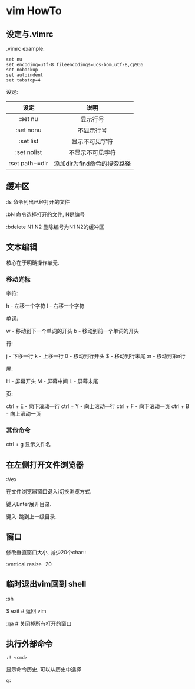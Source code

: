 # vim HowTo

## 设定与.vimrc

.vimrc example:

```
set nu
set encoding=utf-8 fileencodings=ucs-bom,utf-8,cp936
set nobackup
set autoindent
set tabstop=4
```

设定:

|设定|说明|
|:-:|:-:|
|:set nu|显示行号|
|:set nonu|不显示行号|
|:set list|显示不可见字符|
|:set nolist|不显示不可见字符|
|:set path+=dir|添加dir为find命令的搜索路径|

## 缓冲区

:ls 命令列出已经打开的文件

:bN 命令选择打开的文件, N是编号

:bdelete N1 N2 删除编号为N1 N2的缓冲区

## 文本编辑

核心在于明确操作单元.

### 移动光标

字符:

h - 左移一个字符
l - 右移一个字符

单词:

w - 移动到下一个单词的开头
b - 移动到前一个单词的开头

行:

j - 下移一行
k - 上移一行
0 - 移动到行开头
$ - 移动到行末尾
:n - 移动到第n行

屏:

H - 屏幕开头
M - 屏幕中间
L - 屏幕末尾

页:

ctrl + E - 向下滚动一行
ctrl + Y - 向上滚动一行
ctrl + F - 向下滚动一页
ctrl + B - 向上滚动一页

### 其他命令

ctrl + g 显示文件名

## 在左侧打开文件浏览器

:Vex

在文件浏览器窗口键入i切换浏览方式.

键入Enter展开目录.

键入-跳到上一级目录.

## 窗口

修改垂直窗口大小, 减少20个char::

:vertical resize -20

## 临时退出vim回到 shell

:sh

$ exit # 返回 vim

:qa # 关闭掉所有打开的窗口

## 执行外部命令

`:! <cmd>`

显示命令历史, 可以从历史中选择

`q:`
